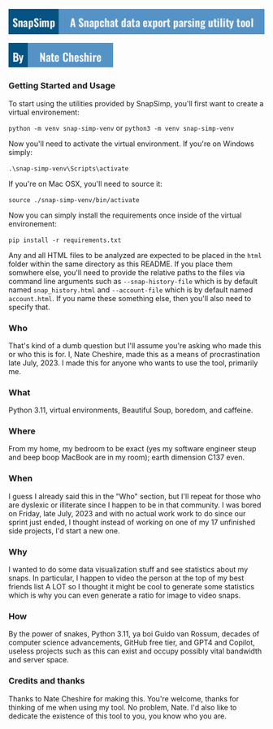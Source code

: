 ![Tagline](./assets/tagline.png)

![Author](./assets/author.png)

### Getting Started and Usage

To start using the utilities provided by SnapSimp, you'll first want to create a virtual environement:

`python -m venv snap-simp-venv` or `python3 -m venv snap-simp-venv`

Now you'll need to activate the virtual environment. If you're on Windows simply:

`.\snap-simp-venv\Scripts\activate`

If you're on Mac OSX, you'll need to source it:

`source ./snap-simp-venv/bin/activate`

Now you can simply install the requirements once inside of the virtual environement:

`pip install -r requirements.txt`

Any and all HTML files to be analyzed are expected to be placed in the `html` folder within the same directory as this README. If you place them somwhere else, you'll need to provide the relative paths to the files via command line arguments such as `--snap-history-file` which is by default named `snap_history.html` and `--account-file` which is by default named `account.html`. If you name these something else, then you'll also need to specify that.

### Who

That's kind of a dumb question but I'll assume you're asking who made this or who this is for. I, Nate Cheshire, made this as a means of procrastination late July, 2023. I made this for anyone who wants to use the tool, primarily me.

### What

Python 3.11, virtual environments, Beautiful Soup, boredom, and caffeine.

### Where

From my home, my bedroom to be exact (yes my software engineer steup and beep boop MacBook are in my room); earth dimension C137 even.

### When

I guess I already said this in the "Who" section, but I'll repeat for those who are dyslexic or illiterate since I happen to be in that community. I was bored on Friday, late July, 2023 and with no actual work work to do since our sprint just ended, I thought instead of working on one of my 17 unfinished side projects, I'd start a new one.

### Why

I wanted to do some data visualization stuff and see statistics about my snaps. In particular, I happen to video the person at the top of my best friends list A LOT so I thought it might be cool to generate some statistics which is why you can even generate a ratio for image to video snaps.

### How

By the power of snakes, Python 3.11, ya boi Guido van Rossum, decades of computer science advancements, GitHub free tier, and GPT4 and Copilot, useless projects such as this can exist and occupy possibly vital bandwidth and server space.

### Credits and thanks

Thanks to Nate Cheshire for making this. You're welcome, thanks for thinking of me when using my tool. No problem, Nate. I'd also like to dedicate the existence of this tool to you, you know who you are.
